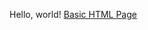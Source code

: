 Hello, world!
<a href="https://github.com/nwhysel/city-tech-2451/blob/main/basic-html-page.html">Basic HTML Page</a>

